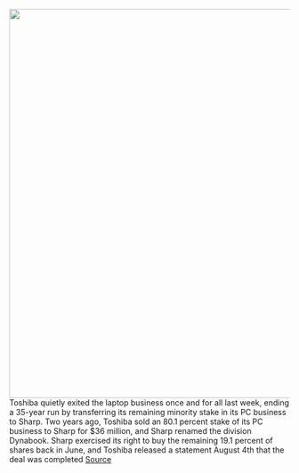 <img src='https://cdn.vox-cdn.com/thumbor/6AvwSb6BvJVGp7uoLpt44HcnQp4=/0x0:1020x573/1200x800/filters:focal(429x206:591x368)/cdn.vox-cdn.com/uploads/chorus_image/image/67178715/vs04-30_16-11-37x.0.jpg' width='700px' /><br/>
Toshiba quietly exited the laptop business once and for all last week, ending a 35-year run by transferring its remaining minority stake in its PC business to Sharp. Two years ago, Toshiba sold an 80.1 percent stake of its PC business to Sharp for $36 million, and Sharp renamed the division Dynabook. Sharp exercised its right to buy the remaining 19.1 percent of shares back in June, and Toshiba released a statement August 4th that the deal was completed
<a href='https://www.theverge.com/2020/8/9/21361081/toshiba-laptop-sharp-pc-computer'> Source <a/>